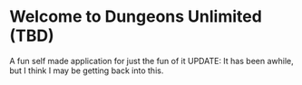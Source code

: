 # Welcome to Dungeons Unlimited (TBD)

A fun self made application for just the fun of it
UPDATE: It has been awhile, but I think I may be getting back into this.